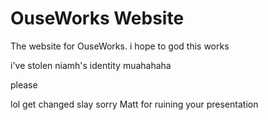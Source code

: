 # OuseWorks Website

The website for OuseWorks.
i hope to god this works

i've stolen niamh's identity muahahaha

please

lol get changed
slay
sorry Matt for ruining your presentation
